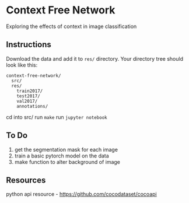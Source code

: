 # Context Free Network
Exploring the effects of context in image classification


## Instructions
Download the data and add it to `res/` directory. Your directory tree should look like this:
```
context-free-network/
  src/
  res/
    train2017/
    test2017/
    val2017/
    annotations/
```

cd into src/
run `make`
run `jupyter notebook`


## To Do
1. get the segmentation mask for each image
2. train a basic pytorch model on the data
3. make function to alter background of image


## Resources
python api resource - https://github.com/cocodataset/cocoapi
